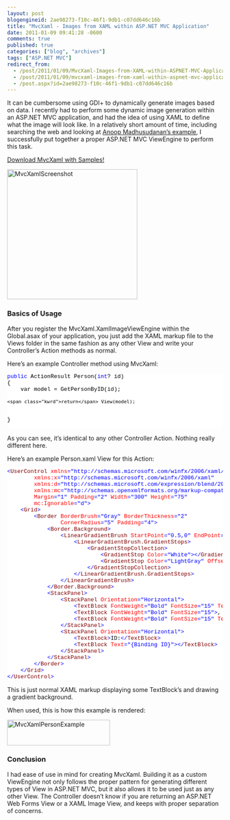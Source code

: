 ```yaml
---
layout: post
blogengineid: 2ae98273-f10c-46f1-9db1-c07dd646c16b
title: "MvcXaml - Images from XAML within ASP.NET MVC Application"
date: 2011-01-09 09:41:28 -0600
comments: true
published: true
categories: ["blog", "archives"]
tags: ["ASP.NET MVC"]
redirect_from: 
  - /post/2011/01/09/MvcXaml-Images-from-XAML-within-ASPNET-MVC-Application
  - /post/2011/01/09/mvcxaml-images-from-xaml-within-aspnet-mvc-application
  - /post.aspx?id=2ae98273-f10c-46f1-9db1-c07dd646c16b
---
```

<!-- more -->
<p>It can be cumbersome using GDI+ to dynamically generate images based on data. I recently had to perform some dynamic image generation within an ASP.NET MVC application, and had the idea of using XAML to define what the image will look like. In a relatively short amount of time, including searching the web and looking at <a href="http://amazedsaint.blogspot.com/2010/07/xaml-meets-aspnet-mvc-create-databound.html">Anoop Madhusudanan’s example</a>, I successfully put together a proper ASP.NET MVC ViewEngine to perform this task.</p>  <p><a href="http://mvcxaml.codeplex.com">Download MvcXaml with Samples!</a></p>  <p><a href="/images/postsMvcXamlScreenshot.png"><img style="background-image: none; border-bottom: 0px; border-left: 0px; padding-left: 0px; padding-right: 0px; display: inline; border-top: 0px; border-right: 0px; padding-top: 0px" title="MvcXamlScreenshot" border="0" alt="MvcXamlScreenshot" src="/images/postsMvcXamlScreenshot_thumb.png" width="304" height="304" /></a></p>  <h3>Basics of Usage</h3>  <p>After you register the MvcXaml.XamlImageViewEngine within the Global.asax of your application, you just add the XAML markup file to the Views folder in the same fashion as any other View and write your Controller’s Action methods as normal.</p>  <p>Here’s an example Controller method using MvcXaml:</p>  <pre class="csharpcode"><span class="kwrd">public</span> ActionResult Person(<span class="kwrd">int</span>? id)
{
    var model = GetPersonByID(id);

    <span class="kwrd">return</span> View(model);
}</pre>
<style type="text/css">
.csharpcode, .csharpcode pre
{
	font-size: small;
	color: black;
	font-family: consolas, "Courier New", courier, monospace;
	background-color: #ffffff;
	/*white-space: pre;*/
}
.csharpcode pre { margin: 0em; }
.csharpcode .rem { color: #008000; }
.csharpcode .kwrd { color: #0000ff; }
.csharpcode .str { color: #006080; }
.csharpcode .op { color: #0000c0; }
.csharpcode .preproc { color: #cc6633; }
.csharpcode .asp { background-color: #ffff00; }
.csharpcode .html { color: #800000; }
.csharpcode .attr { color: #ff0000; }
.csharpcode .alt 
{
	background-color: #f4f4f4;
	width: 100%;
	margin: 0em;
}
.csharpcode .lnum { color: #606060; }</style>

<p>As you can see, it’s identical to any other Controller Action. Nothing really different here.</p>

<p>Here’s an example Person.xaml View for this Action:</p>

<pre class="csharpcode"><span class="kwrd">&lt;</span><span class="html">UserControl</span> <span class="attr">xmlns</span><span class="kwrd">=&quot;http://schemas.microsoft.com/winfx/2006/xaml/presentation&quot;</span>
        <span class="attr">xmlns:x</span><span class="kwrd">=&quot;http://schemas.microsoft.com/winfx/2006/xaml&quot;</span>
        <span class="attr">xmlns:d</span><span class="kwrd">=&quot;http://schemas.microsoft.com/expression/blend/2008&quot;</span>
        <span class="attr">xmlns:mc</span><span class="kwrd">=&quot;http://schemas.openxmlformats.org/markup-compatibility/2006&quot;</span>
        <span class="attr">Margin</span><span class="kwrd">=&quot;1&quot;</span> <span class="attr">Padding</span><span class="kwrd">=&quot;2&quot;</span> <span class="attr">Width</span><span class="kwrd">=&quot;300&quot;</span> <span class="attr">Height</span><span class="kwrd">=&quot;75&quot;</span>
        <span class="attr">mc:Ignorable</span><span class="kwrd">=&quot;d&quot;</span><span class="kwrd">&gt;</span>
    <span class="kwrd">&lt;</span><span class="html">Grid</span><span class="kwrd">&gt;</span>
        <span class="kwrd">&lt;</span><span class="html">Border</span> <span class="attr">BorderBrush</span><span class="kwrd">=&quot;Gray&quot;</span> <span class="attr">BorderThickness</span><span class="kwrd">=&quot;2&quot;</span>
                <span class="attr">CornerRadius</span><span class="kwrd">=&quot;5&quot;</span> <span class="attr">Padding</span><span class="kwrd">=&quot;4&quot;</span><span class="kwrd">&gt;</span>
            <span class="kwrd">&lt;</span><span class="html">Border.Background</span><span class="kwrd">&gt;</span>
                <span class="kwrd">&lt;</span><span class="html">LinearGradientBrush</span> <span class="attr">StartPoint</span><span class="kwrd">=&quot;0.5,0&quot;</span> <span class="attr">EndPoint</span><span class="kwrd">=&quot;0.5,1&quot;</span><span class="kwrd">&gt;</span>
                    <span class="kwrd">&lt;</span><span class="html">LinearGradientBrush.GradientStops</span><span class="kwrd">&gt;</span>
                        <span class="kwrd">&lt;</span><span class="html">GradientStopCollection</span><span class="kwrd">&gt;</span>
                            <span class="kwrd">&lt;</span><span class="html">GradientStop</span> <span class="attr">Color</span><span class="kwrd">=&quot;White&quot;</span><span class="kwrd">&gt;&lt;/</span><span class="html">GradientStop</span><span class="kwrd">&gt;</span>
                            <span class="kwrd">&lt;</span><span class="html">GradientStop</span> <span class="attr">Color</span><span class="kwrd">=&quot;LightGray&quot;</span> <span class="attr">Offset</span><span class="kwrd">=&quot;1&quot;</span><span class="kwrd">&gt;&lt;/</span><span class="html">GradientStop</span><span class="kwrd">&gt;</span>
                        <span class="kwrd">&lt;/</span><span class="html">GradientStopCollection</span><span class="kwrd">&gt;</span>
                    <span class="kwrd">&lt;/</span><span class="html">LinearGradientBrush.GradientStops</span><span class="kwrd">&gt;</span>
                <span class="kwrd">&lt;/</span><span class="html">LinearGradientBrush</span><span class="kwrd">&gt;</span>
            <span class="kwrd">&lt;/</span><span class="html">Border.Background</span><span class="kwrd">&gt;</span>
            <span class="kwrd">&lt;</span><span class="html">StackPanel</span><span class="kwrd">&gt;</span>
                <span class="kwrd">&lt;</span><span class="html">StackPanel</span> <span class="attr">Orientation</span><span class="kwrd">=&quot;Horizontal&quot;</span><span class="kwrd">&gt;</span>
                    <span class="kwrd">&lt;</span><span class="html">TextBlock</span> <span class="attr">FontWeight</span><span class="kwrd">=&quot;Bold&quot;</span> <span class="attr">FontSize</span><span class="kwrd">=&quot;15&quot;</span> <span class="attr">Text</span><span class="kwrd">=&quot;{Binding LastName}&quot;</span><span class="kwrd">/&gt;</span>
                    <span class="kwrd">&lt;</span><span class="html">TextBlock</span> <span class="attr">FontWeight</span><span class="kwrd">=&quot;Bold&quot;</span> <span class="attr">FontSize</span><span class="kwrd">=&quot;15&quot;</span><span class="kwrd">&gt;</span>, <span class="kwrd">&lt;/</span><span class="html">TextBlock</span><span class="kwrd">&gt;</span>
                    <span class="kwrd">&lt;</span><span class="html">TextBlock</span> <span class="attr">FontWeight</span><span class="kwrd">=&quot;Bold&quot;</span> <span class="attr">FontSize</span><span class="kwrd">=&quot;15&quot;</span> <span class="attr">Text</span><span class="kwrd">=&quot;{Binding FirstName}&quot;</span><span class="kwrd">&gt;&lt;/</span><span class="html">TextBlock</span><span class="kwrd">&gt;</span>
                <span class="kwrd">&lt;/</span><span class="html">StackPanel</span><span class="kwrd">&gt;</span>
                <span class="kwrd">&lt;</span><span class="html">StackPanel</span> <span class="attr">Orientation</span><span class="kwrd">=&quot;Horizontal&quot;</span><span class="kwrd">&gt;</span>
                    <span class="kwrd">&lt;</span><span class="html">TextBlock</span><span class="kwrd">&gt;</span>ID:<span class="kwrd">&lt;/</span><span class="html">TextBlock</span><span class="kwrd">&gt;</span>
                    <span class="kwrd">&lt;</span><span class="html">TextBlock</span> <span class="attr">Text</span><span class="kwrd">=&quot;{Binding ID}&quot;</span><span class="kwrd">&gt;&lt;/</span><span class="html">TextBlock</span><span class="kwrd">&gt;</span>
                <span class="kwrd">&lt;/</span><span class="html">StackPanel</span><span class="kwrd">&gt;</span>
            <span class="kwrd">&lt;/</span><span class="html">StackPanel</span><span class="kwrd">&gt;</span>
        <span class="kwrd">&lt;/</span><span class="html">Border</span><span class="kwrd">&gt;</span>
    <span class="kwrd">&lt;/</span><span class="html">Grid</span><span class="kwrd">&gt;</span>
<span class="kwrd">&lt;/</span><span class="html">UserControl</span><span class="kwrd">&gt;</span></pre>
<style type="text/css">
.csharpcode, .csharpcode pre
{
	font-size: small;
	color: black;
	font-family: consolas, "Courier New", courier, monospace;
	background-color: #ffffff;
	/*white-space: pre;*/
}
.csharpcode pre { margin: 0em; }
.csharpcode .rem { color: #008000; }
.csharpcode .kwrd { color: #0000ff; }
.csharpcode .str { color: #006080; }
.csharpcode .op { color: #0000c0; }
.csharpcode .preproc { color: #cc6633; }
.csharpcode .asp { background-color: #ffff00; }
.csharpcode .html { color: #800000; }
.csharpcode .attr { color: #ff0000; }
.csharpcode .alt 
{
	background-color: #f4f4f4;
	width: 100%;
	margin: 0em;
}
.csharpcode .lnum { color: #606060; }</style>

<p>This is just normal XAML markup displaying some TextBlock’s and drawing a gradient background.</p>

<p>When used, this is how this example is rendered:</p>

<p><a href="/images/postsMvcXamlPersonExample.png"><img style="background-image: none; border-bottom: 0px; border-left: 0px; padding-left: 0px; padding-right: 0px; display: inline; border-top: 0px; border-right: 0px; padding-top: 0px" title="MvcXamlPersonExample" border="0" alt="MvcXamlPersonExample" src="/images/postsMvcXamlPersonExample_thumb.png" width="240" height="60" /></a></p>

<h3>Conclusion</h3>

<p>I had ease of use in mind for creating MvcXaml. Building it as a custom ViewEngine not only follows the proper pattern for generating different types of View in ASP.NET MVC, but it also allows it to be used just as any other View. The Controller doesn’t know if you are returning an ASP.NET Web Forms View or a XAML Image View, and keeps with proper separation of concerns.</p>
